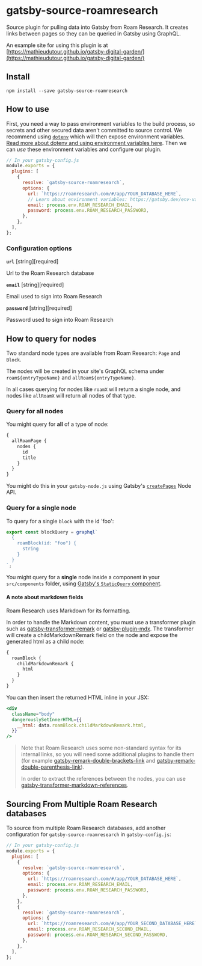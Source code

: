 # gatsby-source-roamresearch

Source plugin for pulling data into Gatsby from Roam Research. It creates links between pages so they can be queried in Gatsby using GraphQL.

An example site for using this plugin is at [https://mathieudutour.github.io/gatsby-digital-garden/](https://mathieudutour.github.io/gatsby-digital-garden/)

## Install

```shell
npm install --save gatsby-source-roamresearch
```

## How to use

First, you need a way to pass environment variables to the build process, so secrets and other secured data aren't committed to source control. We recommend using [`dotenv`][dotenv] which will then expose environment variables. [Read more about dotenv and using environment variables here][envvars]. Then we can _use_ these environment variables and configure our plugin.

```javascript
// In your gatsby-config.js
module.exports = {
  plugins: [
    {
      resolve: `gatsby-source-roamresearch`,
      options: {
        url: `https://roamresearch.com/#/app/YOUR_DATABASE_HERE`,
        // Learn about environment variables: https://gatsby.dev/env-vars
        email: process.env.ROAM_RESEARCH_EMAIL,
        password: process.env.ROAM_RESEARCH_PASSWORD,
      },
    },
  ],
};
```

<!-- ### Offline

If you don't have internet connection you can add `export GATSBY_ROAM_RESEARCH_OFFLINE=true` to tell the plugin to fallback to the cached data, if there is any. -->

### Configuration options

**`url`** [string][required]

Url to the Roam Research database

**`email`** [string][required]

Email used to sign into Roam Research

**`password`** [string][required]

Password used to sign into Roam Research

## How to query for nodes

Two standard node types are available from Roam Research: `Page` and `Block`.

The nodes will be created in your site's GraphQL schema under `roam${entryTypeName}` and `allRoam${entryTypeName}`.

In all cases querying for nodes like `roamX` will return a single node, and nodes like `allRoamX` will return all nodes of that type.

### Query for all nodes

You might query for **all** of a type of node:

```graphql
{
  allRoamPage {
    nodes {
      id
      title
    }
  }
}
```

You might do this in your `gatsby-node.js` using Gatsby's [`createPages`](https://next.gatsbyjs.org/docs/node-apis/#createPages) Node API.

### Query for a single node

To query for a single `block` with the id 'foo':

```javascript
export const blockQuery = graphql`
  {
    roamBlock(id: "foo") {
      string
    }
  }
`;
```

You might query for a **single** node inside a component in your `src/components` folder, using [Gatsby's `StaticQuery` component](https://www.gatsbyjs.org/docs/static-query/).

#### A note about markdown fields

Roam Research uses Markdown for its formatting.

In order to handle the Markdown content, you must use a transformer plugin such as [gatsby-transformer-remark](https://www.gatsbyjs.org/packages/gatsby-transformer-remark/) or [gatsby-plugin-mdx](https://www.gatsbyjs.org/packages/gatsby-plugin-mdx/). The transformer will create a childMarkdownRemark field on the node and expose the generated html as a child node:

```graphql
{
  roamBlock {
    childMarkdownRemark {
      html
    }
  }
}
```

You can then insert the returned HTML inline in your JSX:

```jsx
<div
  className="body"
  dangerouslySetInnerHTML={{
    __html: data.roamBlock.childMarkdownRemark.html,
  }}
/>
```

> Note that Roam Research uses some non-standard syntax for its internal links, so you will need some additional plugins to handle them (for example [gatsby-remark-double-brackets-link](../gatsby-remark-double-brackets-link) and [gatsby-remark-double-parenthesis-link](../gatsby-remark-double-parenthesis-link)).
>
> In order to extract the references between the nodes, you can use [gatsby-transformer-markdown-references](../gatsby-transformer-markdown-references).

## Sourcing From Multiple Roam Research databases

To source from multiple Roam Research databases, add another configuration for `gatsby-source-roamresearch` in `gatsby-config.js`:

```javascript
// In your gatsby-config.js
module.exports = {
  plugins: [
    {
      resolve: `gatsby-source-roamresearch`,
      options: {
        url: `https://roamresearch.com/#/app/YOUR_DATABASE_HERE`,
        email: process.env.ROAM_RESEARCH_EMAIL,
        password: process.env.ROAM_RESEARCH_PASSWORD,
      },
    },
    {
      resolve: `gatsby-source-roamresearch`,
      options: {
        url: `https://roamresearch.com/#/app/YOUR_SECOND_DATABASE_HERE`,
        email: process.env.ROAM_RESEARCH_SECOND_EMAIL,
        password: process.env.ROAM_RESEARCH_SECOND_PASSWORD,
      },
    },
  ],
};
```

[dotenv]: https://github.com/motdotla/dotenv
[envvars]: https://gatsby.dev/env-vars
